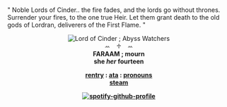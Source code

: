    <br>"  Noble Lords of Cinder.. the fire fades, and the lords go without thrones. Surrender your fires, to the one true Heir. Let them grant death to the old gods of Lordran, deliverers of the First Flame.  "<br>

<div align='center'> 
 <img src='https://files.catbox.moe/mzples.gif' title='Lord of Cinder ; Abyss Watchers'

   <br>ꕀ⠀ ♱⠀ ꕀ<br>
<b>FARAAM ; mourn <br>
   she <i> her</i>  <b>fourteen</b>

 
 <a href="https://rentry.co/artoriasdotcom">rentry</a> : <a href="https://mourn.atabook.org">ata</a> : <a href="https://en.pronouns.page/@wolfknight">pronouns</a>
<br><a href="https://steamcommunity.com/profiles/76561199478007567/">steam</a><br>

<a>[![spotify-github-profile](https://spotify-github-profile.kittinanx.com/api/view?uid=4c896szxutrf5al0jz5t36o0j&cover_image=true&theme=natemoo-re&show_offline=false&background_color=121212&interchange=false&bar_color=839295&bar_color_cover=false)](https://github.com/kittinan/spotify-github-profile)</a>

